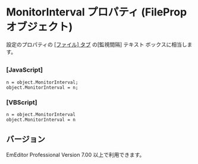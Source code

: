 # MonitorInterval プロパティ (FileProp オブジェクト)

設定のプロパティの [\[ファイル\] タブ](../../dlg/properties/file/index) の\[監視間隔\] テキスト ボックスに相当します。

## 

### \[JavaScript\]

```
n = object.MonitorInterval;
object.MonitorInterval = n;
```

### \[VBScript\]

```
n = object.MonitorInterval
object.MonitorInterval = n
```

## バージョン

EmEditor Professional Version 7.00 以上で利用できます。
